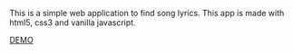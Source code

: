 This is a simple web application to find song lyrics. This app is made with html5, css3 and vanilla javascript.

<a href="https://luisguzmanm.github.io/song-lyrics/">DEMO</a>
